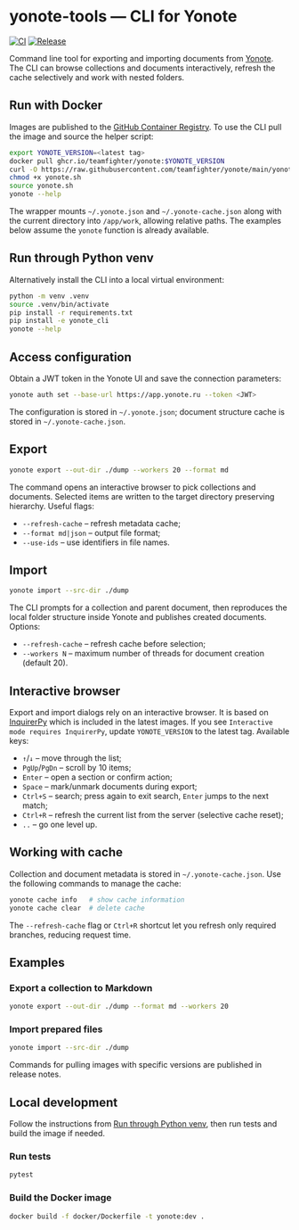 # yonote-tools — CLI for Yonote

[![CI](https://github.com/teamfighter/yonote/actions/workflows/ci.yml/badge.svg)](https://github.com/teamfighter/yonote/actions/workflows/ci.yml)
[![Release](https://github.com/teamfighter/yonote/actions/workflows/release.yml/badge.svg)](https://github.com/teamfighter/yonote/actions/workflows/release.yml)

Command line tool for exporting and importing documents from [Yonote](https://yonote.ru). The CLI can browse collections and documents interactively, refresh the cache selectively and work with nested folders.

## Run with Docker

Images are published to the [GitHub Container Registry](https://github.com/orgs/teamfighter/packages). To use the CLI pull the image and source the helper script:

```bash
export YONOTE_VERSION=<latest tag>
docker pull ghcr.io/teamfighter/yonote:$YONOTE_VERSION
curl -O https://raw.githubusercontent.com/teamfighter/yonote/main/yonote.sh
chmod +x yonote.sh
source yonote.sh
yonote --help
```

The wrapper mounts `~/.yonote.json` and `~/.yonote-cache.json` along with the current directory into `/app/work`, allowing relative paths. The examples below assume the `yonote` function is already available.

## Run through Python venv

Alternatively install the CLI into a local virtual environment:

```bash
python -m venv .venv
source .venv/bin/activate
pip install -r requirements.txt
pip install -e yonote_cli
yonote --help
```

## Access configuration

Obtain a JWT token in the Yonote UI and save the connection parameters:

```bash
yonote auth set --base-url https://app.yonote.ru --token <JWT>
```

The configuration is stored in `~/.yonote.json`; document structure cache is stored in `~/.yonote-cache.json`.

## Export

```bash
yonote export --out-dir ./dump --workers 20 --format md
```

The command opens an interactive browser to pick collections and documents. Selected items are written to the target directory preserving hierarchy. Useful flags:

- `--refresh-cache` – refresh metadata cache;
- `--format md|json` – output file format;
- `--use-ids` – use identifiers in file names.

## Import

```bash
yonote import --src-dir ./dump
```

The CLI prompts for a collection and parent document, then reproduces the local folder structure inside Yonote and publishes created documents. Options:

- `--refresh-cache` – refresh cache before selection;
- `--workers N` – maximum number of threads for document creation (default 20).

## Interactive browser

Export and import dialogs rely on an interactive browser. It is based on [InquirerPy](https://github.com/kazhala/InquirerPy) which is included in the latest images. If you see `Interactive mode requires InquirerPy`, update `YONOTE_VERSION` to the latest tag. Available keys:

- `↑`/`↓` – move through the list;
- `PgUp`/`PgDn` – scroll by 10 items;
- `Enter` – open a section or confirm action;
- `Space` – mark/unmark documents during export;
- `Ctrl+S` – search; press again to exit search, `Enter` jumps to the next match;
- `Ctrl+R` – refresh the current list from the server (selective cache reset);
- `..` – go one level up.

## Working with cache

Collection and document metadata is stored in `~/.yonote-cache.json`. Use the following commands to manage the cache:

```bash
yonote cache info   # show cache information
yonote cache clear  # delete cache
```

The `--refresh-cache` flag or `Ctrl+R` shortcut let you refresh only required branches, reducing request time.

## Examples

### Export a collection to Markdown

```bash
yonote export --out-dir ./dump --format md --workers 20
```

### Import prepared files

```bash
yonote import --src-dir ./dump
```

Commands for pulling images with specific versions are published in release notes.

## Local development

Follow the instructions from [Run through Python venv](#run-through-python-venv), then run tests and build the image if needed.

### Run tests

```bash
pytest
```

### Build the Docker image

```bash
docker build -f docker/Dockerfile -t yonote:dev .
```
